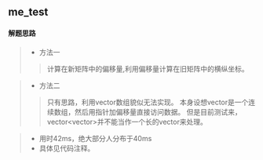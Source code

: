 ## me_test
#### 解题思路

>* 方法一
>>计算在新矩阵中的偏移量,利用偏移量计算在旧矩阵中的横纵坐标。

>* 方法二
>>只有思路，利用vector数组貌似无法实现。
本身设想vector是一个连续数组，然后用指针加偏移量直接访问数据。
但是目前测试来，vector<vector<int>>并不能当作一个长的vector<int>来处理。

>* 用时42ms，绝大部分人分布于40ms
>* 具体见代码注释。